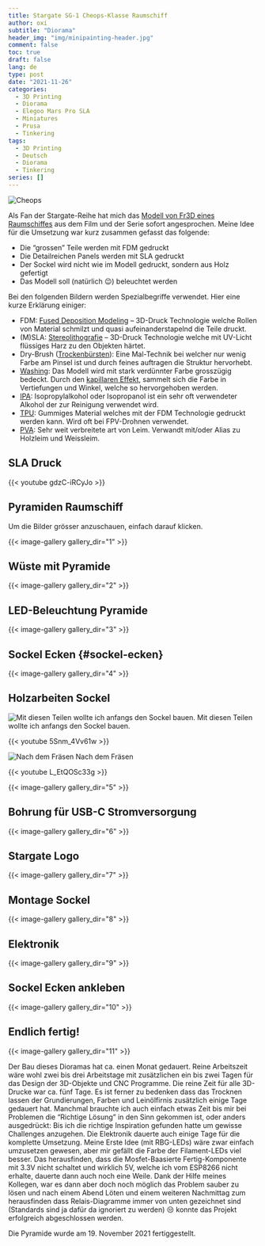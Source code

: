 ```yaml
---
title: Stargate SG-1 Cheops-Klasse Raumschiff
author: oxi
subtitle: "Diorama"
header_img: "img/minipainting-header.jpg"
comment: false
toc: true
draft: false
lang: de
type: post
date: "2021-11-26"
categories:
  - 3D Printing
  - Diorama
  - Elegoo Mars Pro SLA
  - Miniatures
  - Prusa
  - Tinkering
tags:
  - 3D Printing
  - Deutsch
  - Diorama
  - Tinkering
series: []
---
```

![Cheops](img/20211119_172436.jpg)

Als Fan der Stargate-Reihe hat mich das <a rel="noreferrer noopener" href="https://www.myminifactory.com/object/3d-print-spaceship-pyramid-fdm-resin-printer-needed-134069" data-type="URL" data-id="https://www.myminifactory.com/object/3d-print-spaceship-pyramid-fdm-resin-printer-needed-134069" target="_blank">Modell von Fr3D eines Raumschiffes</a> aus dem Film und der Serie sofort angesprochen. Meine Idee für die Umsetzung war kurz zusammen gefasst das folgende:

* Die &#8220;grossen&#8221; Teile werden mit FDM gedruckt
* Die Detailreichen Panels werden mit SLA gedruckt
* Der Sockel wird nicht wie im Modell gedruckt, sondern aus Holz gefertigt
* Das Modell soll (natürlich 😉) beleuchtet werden

Bei den folgenden Bildern werden Spezialbegriffe verwendet. Hier eine kurze Erklärung einiger:

* FDM: <a rel="noreferrer noopener" href="https://de.wikipedia.org/wiki/Fused_Deposition_Modeling" data-type="URL" data-id="https://de.wikipedia.org/wiki/Fused_Deposition_Modeling" target="_blank">Fused Deposition Modeling</a> &#8211; 3D-Druck Technologie welche Rollen von Material schmilzt und quasi aufeinanderstapelnd die Teile druckt.
* (M)SLA: <a rel="noreferrer noopener" href="https://de.wikipedia.org/wiki/Stereolithografie" data-type="URL" data-id="https://de.wikipedia.org/wiki/Stereolithografie" target="_blank">Stereolithografie</a> &#8211; 3D-Druck Technologie welche mit UV-Licht flüssiges Harz zu den Objekten härtet.
* Dry-Brush (<a rel="noreferrer noopener" href="https://de.wikipedia.org/wiki/Trockenb%C3%BCrsten" data-type="URL" data-id="https://de.wikipedia.org/wiki/Trockenb%C3%BCrsten" target="_blank">Trockenbürsten</a>): Eine Mal-Technik bei welcher nur wenig Farbe am Pinsel ist und durch feines auftragen die Struktur hervorhebt.
* <a rel="noreferrer noopener" href="https://de.wikipedia.org/wiki/Washing" data-type="URL" data-id="https://de.wikipedia.org/wiki/Washing" target="_blank">Washing</a>: Das Modell wird mit stark verdünnter Farbe grosszügig bedeckt. Durch den <a rel="noreferrer noopener" href="https://de.wikipedia.org/wiki/Kapillarität" data-type="URL" data-id="https://de.wikipedia.org/wiki/Kapillarität" target="_blank">kapillaren Effekt</a>, sammelt sich die Farbe in Vertiefungen und Winkel, welche so hervorgehoben werden.
* <a rel="noreferrer noopener" href="https://de.wikipedia.org/wiki/2-Propanol" data-type="URL" data-id="https://de.wikipedia.org/wiki/2-Propanol" target="_blank">IPA</a>: Isopropylalkohol oder Isopropanol ist ein sehr oft verwendeter Alkohol der zur Reinigung verwendet wird.
* <a rel="noreferrer noopener" href="https://de.wikipedia.org/wiki/Polyurethane" data-type="URL" data-id="https://de.wikipedia.org/wiki/Polyurethane" target="_blank">TPU</a>: Gummiges Material welches mit der FDM Technologie gedruckt werden kann. Wird oft bei FPV-Drohnen verwendet.
* <a rel="noreferrer noopener" href="https://de.wikipedia.org/wiki/Polyvinylalkohol" data-type="URL" data-id="https://de.wikipedia.org/wiki/Polyvinylalkohol" target="_blank">PVA</a>: Sehr weit verbreitete art von Leim. Verwandt mit/oder Alias zu Holzleim und Weissleim.

## SLA Druck

{{< youtube gdzC-iRCyJo >}}

## Pyramiden Raumschiff

Um die Bilder grösser anzuschauen, einfach darauf klicken.

{{< image-gallery gallery_dir="1" >}}

## Wüste mit Pyramide

{{< image-gallery gallery_dir="2" >}}

## LED-Beleuchtung Pyramide

{{< image-gallery gallery_dir="3" >}}

## Sockel Ecken {#sockel-ecken}

{{< image-gallery gallery_dir="4" >}}

## Holzarbeiten Sockel

![Mit diesen Teilen wollte ich anfangs den Sockel bauen.](img/20211106_170836.jpg)
Mit diesen Teilen wollte ich anfangs den Sockel bauen.

{{< youtube 5Snm_4Vv61w >}}

![Nach dem Fräsen](img/20211107_2144510.jpg)
Nach dem Fräsen

{{< youtube L_EtQOSc33g >}}

{{< image-gallery gallery_dir="5" >}}

## Bohrung für USB-C Stromversorgung

{{< image-gallery gallery_dir="6" >}}

## Stargate Logo

{{< image-gallery gallery_dir="7" >}}

## Montage Sockel

{{< image-gallery gallery_dir="8" >}}

## Elektronik

{{< image-gallery gallery_dir="9" >}}

## Sockel Ecken ankleben

{{< image-gallery gallery_dir="10" >}}

## Endlich fertig!

{{< image-gallery gallery_dir="11" >}}

Der Bau dieses Dioramas hat ca. einen Monat gedauert. Reine Arbeitszeit wäre wohl zwei bis drei Arbeitstage mit zusätzlichen ein bis zwei Tagen für das Design der 3D-Objekte und CNC Programme. Die reine Zeit für alle 3D-Drucke war ca. fünf Tage. Es ist ferner zu bedenken dass das Trocknen lassen der Grundierungen, Farben und Leinölfirnis zusätzlich einige Tage gedauert hat.
Manchmal brauchte ich auch einfach etwas Zeit bis mir bei Problemen die &#8220;Richtige Lösung&#8221; in den Sinn gekommen ist, oder anders ausgedrückt: Bis ich die richtige Inspiration gefunden hatte um gewisse Challenges anzugehen.
Die Elektronik dauerte auch einige Tage für die komplette Umsetzung. Meine Erste Idee (mit RBG-LEDs) wäre zwar einfach umzusetzen gewesen, aber mir gefällt die Farbe der Filament-LEDs viel besser. Das herausfinden, dass die Mosfet-Baasierte Fertig-Komponente mit 3.3V nicht schaltet und wirklich 5V, welche ich vom ESP8266 nicht erhalte, dauerte dann auch noch eine Weile. Dank der Hilfe meines Kollegen, war es dann aber doch noch möglich das Problem sauber zu lösen und nach einem Abend Löten und einem weiteren Nachmittag zum herausfinden dass Relais-Diagramme immer von unten gezeichnet sind (Standards sind ja dafür da ignoriert zu werden) 😒 konnte das Projekt erfolgreich abgeschlossen werden.

Die Pyramide wurde am 19. November 2021 fertiggestellt.
